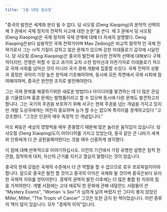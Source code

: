 ```yaml
---
title: '1월 10일 월요일'
---
```

"중국의 발전은 세계와 분리 될 수 없다. 덩 샤오핑 (Deng Xiaoping)의 문학적 선택의 제 3 권에서 국제 정치의 전략적 사고에 대한 논문"을 쓴다. 제 3 권에서 덩 샤오핑 (Deng Xiaoping)은 국제 정치와 국제 관계에 대해 더 자세히 설명했다. Deng Xiaoping은보다 실용적인 국제 전략가이며 Mao Zedong은 비교적 철학적 인 국제 전략가로서 그는 시적 기질이 강하고 많은 문제가 있으며 강한 이데올로기 감각에 시달린다. 덩 샤오핑 (Deng Xiaoping)은 중국의 발전에 유리한 전략적 선택에 대해보다 구체적이지만, 전쟁은 피할 수 있고 과거의 교차 소련 방어선과 마찬가지로 이데올로기 적으로 국제 사회를 넘어선 것이 아니라 국가 경제 개발에 집중할 수있다. 국제 전략의 상황과 결정은 국익이 가장 높은 원칙에 기초해야하며, 동시에 모든 측면에서 국제 사회에 참여해야하며, 중국은 완전한 조치로 발전해야한다.

그는 국제 문제를 해결하기위한 새로운 방법이나 아이디어를 발견하는 데 더 많은 관심을 기울였으며 홍콩 문제는 발명품이라고 할 수 있으며 동시에 다른 문제도 발견하고자합니다. 그는 국가의 주권을 보호하기 위해 서구는 현재 주권을 넘는 개념을 가지고 있지만 개발 도상국에게는 여전히 중요하며 능가 할 수는 없으며 특히이를 경계하고있다 "고 강조했다. "그것은 인권의 매우 독창적 인 개념입니다."

마오 쩌둥은 세상의 영향력을 매우 존중했기 때문에 많은 놀라운 움직임이 있습니다. 덩 샤오핑 (Deng Xiaoping)도이 아이디어를 가지고 있었는데, 중국 같은 큰 나라가 세계와 인류에게 더 큰 공헌을해야한다는 것을 매우 신중하게 생각했다.

이 점에 대해 반복적으로 이야기하십시오. 이전의 기간에서 가장 유명한 설명은 침착 한 관찰, 침착하게 대처, 자신의 근거를 지키고 열심히 말했다는 것이 었습니다.

중국의 현재 강점은 국제적 수준에서 더 큰 역할을 할 수 없으므로 로우 프로파일이어야합니다. 앞으로 중국은 발전 할 것이고 중국의 이익은 국제화 될 것이며 중국은보다 유리한 국제적 지위를 얻어야한다. 경제적 권력의 발전 이후에는 더 많은 통합 된 지위와 힘을 가져야한다. 개별 서점에는 고대 에로틱 한 문화에 관해 네덜란드 사람들이 쓴 "Mystery Exams", "Woman 's Sex"가 심하게 날려 버렸지 만 그다지 좋지 않았던 Miller, Miller, "The Tropic of Cancer" 그것은 또한 금지 된 책이었습니다. 이런 종류의 책이 많이 있습니다. 모두 "경제적 이익"입니다.